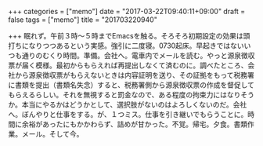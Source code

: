 +++
categories = ["memo"]
date = "2017-03-22T09:40:11+09:00"
draft = false
tags = ["memo"]
title = "201703220940"

+++
眠れず。午前３時〜５時までEmacsを触る。そろそろ初期設定の効果は頭打ちになりつつあるという実感。強引に二度寝。0730起床。早起きではないいつも通りのむくり時間。準備。会社へ。電車内でメールを読む。やっと源泉徴収票が届く模様。最初からもらえれば再提出しなくて済むのに。調べたところ、会社から源泉徴収票がもらえないときは内容証明を送り、その証拠をもって税務署に書類を提出（書類名失念）すると、税務署側から源泉徴収票の作成を督促してもらえるらしい。それを無視すると罰金なので、ある程度の拘束力にはなりそうか。本当にやるかはどうかとして、選択肢がないのはよろしくないのだ。会社へ。ぼんやりと仕事をする。が、１つミス。仕事を引き継いでもらうことに。時間に余裕があったにもかかわらず、詰めが甘かった。不覚。帰宅。夕食。書類作業。メール。そして今。
